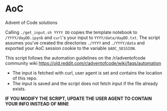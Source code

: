 # AoC
Advent of Code solutions

Calling `./get_input.sh YYYY DD` copies the template notebook to `/YYYY/dayDD.ipynb` and `curl`'s your input to `YYYY/data/dayDD.txt`. The script assumes you've created the directories `./YYYY` and `./YYYY/data` and exported your AoC session cookie to the variable `$AOC_SESSION`.

This script follows the automation guidelines on the /r/adventofcode community wiki https://old.reddit.com/r/adventofcode/wiki/faqs/automation
- The input is fetched with curl, user agent is set and contains the location of this repo.
- The input is saved and the script does not fetch input if the file already exists.

**IF YOU MODIFY THE SCRIPT, UPDATE THE USER AGENT TO CONTAIN YOUR INFO INSTEAD OF MINE**
